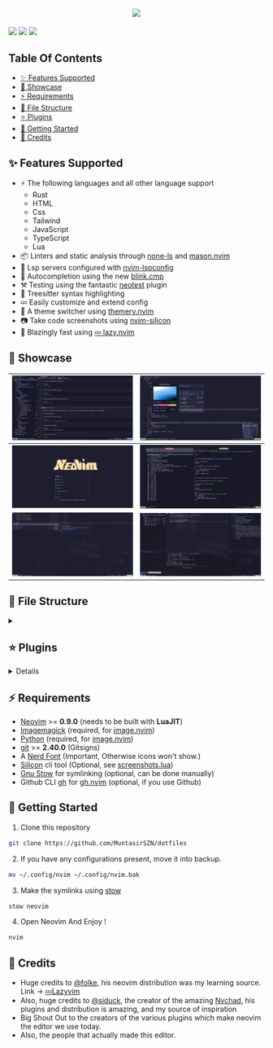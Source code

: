<h3 align="center"><img src="https://readme-typing-svg.demolab.com/?lines=📜%20+My+Neovim+Configuration&font=Poppins"></h3>

<a href="https://dotfyle.com/MuntasirSZN/dotfiles-neovim-config-nvim"><img src="https://dotfyle.com/MuntasirSZN/dotfiles-neovim-config-nvim/badges/plugins?style=for-the-badge" /></a>
<a href="https://dotfyle.com/MuntasirSZN/dotfiles-neovim-config-nvim"><img src="https://dotfyle.com/MuntasirSZN/dotfiles-neovim-config-nvim/badges/leaderkey?style=for-the-badge" /></a>
<a href="https://dotfyle.com/MuntasirSZN/dotfiles-neovim-config-nvim"><img src="https://dotfyle.com/MuntasirSZN/dotfiles-neovim-config-nvim/badges/plugin-manager?style=for-the-badge" /></a>

## Table Of Contents
<!--toc:start-->
- [:sparkles: Features Supported](#sparkles-features-supported)
- [:eyes: Showcase](#eyes-showcase)
- [:zap: Requirements](#zap-requirements)
- [:file_folder: File Structure](#file_folder-file-structure)
- [:star: Plugins](#star-plugins)
- [:rocket: Getting Started](#rocket-getting-started)
- [:wave: Credits](#wave-credits)
<!--toc:end-->
## :sparkles: Features Supported

- ⚡ The following languages and all other language support
  - Rust
  - HTML
  - Css
  - Tailwind
  - JavaScript
  - TypeScript
  - Lua
- 📦 Linters and static analysis through [none-ls](https://github.com/nvimtools/none-ls.nvim) and [mason.nvim](https://github.com/williamboman/mason.nvim)
- 🥂 Lsp servers configured with [nvim-lspconfig](https://github.com/neovim/nvim-lspconfig)
- 🧹 Autocompletion using the new [blink.cmp](https://github.com/saghen/blink.cmp)
- ⚒️ Testing using the fantastic [neotest](https://github.com/nvim-neotest/neotest) plugin
- 💫 Treesitter syntax highlighting
- 💤 Easily customize and extend config
- 🎨 A theme switcher using [themery.nvim](https://github.com/zaldih/themery.nvim)
- 📷 Take code screenshots using [nvim-silicon](https://github.com/michaelrommel/nvim-silicon)
- 🚀 Blazingly fast using [💤 lazy.nvim](https://github.com/folke/lazy.nvim)

## :eyes: Showcase

| ![Image 1](./images/buffer-neotree-markdown.png) | ![Image 2](./images/cmp-colorPicker.png) |
| ------- | ------- |
| ![Image 3](./images/Dashboard.png) | ![Image 4](./images/Telescope.png) |
| ![Image 5](./images/copilot-cmp.png) | ![Image 6](./images/testing-terminal.png) |

## :file_folder: File Structure

<details>

<summary> </summary>

```
    📂 ~/.config/nvim
    ├── 📂 lua
    │  └── 📂 config
    │  │   ├──  autocmds.lua
    │  │   ├──  keymaps.lua
    │  │   ├──  lazy.lua
    │  │   └──  options.lua
    │  └── 📂 custom
    │  │   └──  telescope-preview.lua
    │  └── 📂 plugins
    │      ├──  ai.lua
    │      ├──  annotations.lua
    │      ├──  auto-save.lua
    │      ├──  autopairs.lua
    │      ├──  autotag.lua
    │      ├──  bufferline.lua
    │      ├──  completions.lua
    │      ├──  context.lua
    │      ├──  cursor-highlight.lua
    │      ├──  dap.lua
    │      ├──  database.lua
    │      ├──  flash.lua
    │      ├──  git.lua
    │      ├──  grug-far.lua
    │      ├──  harpoon.lua
    │      ├──  icons.lua
    │      ├──  img-clip.lua
    │      ├──  indent-guides.lua
    │      ├──  lazydev.lua
    │      ├──  live-server.lua
    │      ├──  live-share.lua
    │      ├──  lsp.lua
    │      ├──  markdown.lua
    │      ├──  mdx.lua
    │      ├──  mini-textobjects.lua
    │      ├──  neogit.lua
    │      ├──  neotest.lua
    │      ├──  neotree.lua
    │      ├──  noice.lua
    │      ├──  nvchad.lua
    │      ├──  persistance.lua
    │      ├──  rust.lua
    │      ├──  screenshots.lua
    │      ├──  snacks.lua
    │      ├──  snippets.lua
    │      ├──  statusline.lua
    │      ├──  tailwind.lua
    │      ├──  telescope.lua
    │      ├──  theme.lua
    │      ├──  todo-comments.lua
    │      ├──  treesitter.lua
    │      ├──  trouble.lua
    │      ├──  ts-comments.lua
    │      ├──  undotree.lua
    │      ├──  vim-tmux-navigation.lua
    │      ├──  which-key.lua
    │      └──  yanky.lua
    │
    ├──  init.lua
    ├──  lazy-lock.json
    └──  README.md
```

- The [lua/config](./lua/config/) directory contains all of neovims autocommands, keymaps, [lazy.nvim](https://github.com/folke/lazy.nvim) config, and options.
- The [lua/plugins](./lua/plugins/) directory contains all plugin specific configuration.
- The [lazy-lock.json](./lazy-lock.json) is lazy.nvim package managers lockfile.
- The [images](./images) directory contains the images that are showcased above.
- The [init.lua](./init.lua) file is the starting point for the neovim configuration.
- The [Custom](./lua/custom) directory contains custom configurations for plugins.

</details>

## :star: Plugins

<details>

### ai

+ [olimorris/codecompanion.nvim](https://dotfyle.com/plugins/olimorris/codecompanion.nvim)
### color

+ [xzbdmw/colorful-menu.nvim](https://dotfyle.com/plugins/xzbdmw/colorful-menu.nvim)
+ [catgoose/nvim-colorizer.lua](https://dotfyle.com/plugins/catgoose/nvim-colorizer.lua)
### colorscheme

+ [catppuccin/nvim](https://dotfyle.com/plugins/catppuccin/nvim)
+ [folke/tokyonight.nvim](https://dotfyle.com/plugins/folke/tokyonight.nvim)
### colorscheme-switchers

+ [zaldih/themery.nvim](https://dotfyle.com/plugins/zaldih/themery.nvim)
### comment

+ [echasnovski/mini.comment](https://dotfyle.com/plugins/echasnovski/mini.comment)
+ [danymat/neogen](https://dotfyle.com/plugins/danymat/neogen)
+ [folke/todo-comments.nvim](https://dotfyle.com/plugins/folke/todo-comments.nvim)
+ [folke/ts-comments.nvim](https://dotfyle.com/plugins/folke/ts-comments.nvim)
### completion

+ [zbirenbaum/copilot.lua](https://dotfyle.com/plugins/zbirenbaum/copilot.lua)
+ [mikavilpas/blink-ripgrep.nvim](https://dotfyle.com/plugins/mikavilpas/blink-ripgrep.nvim)
### cursorline

+ [RRethy/vim-illuminate](https://dotfyle.com/plugins/RRethy/vim-illuminate)
### debugging

+ [theHamsta/nvim-dap-virtual-text](https://dotfyle.com/plugins/theHamsta/nvim-dap-virtual-text)
+ [mfussenegger/nvim-dap](https://dotfyle.com/plugins/mfussenegger/nvim-dap)
+ [rcarriga/nvim-dap-ui](https://dotfyle.com/plugins/rcarriga/nvim-dap-ui)
### diagnostics

+ [folke/trouble.nvim](https://dotfyle.com/plugins/folke/trouble.nvim)
### editing-support

+ [folke/snacks.nvim](https://dotfyle.com/plugins/folke/snacks.nvim)
+ [okuuva/auto-save.nvim](https://dotfyle.com/plugins/okuuva/auto-save.nvim)
+ [windwp/nvim-ts-autotag](https://dotfyle.com/plugins/windwp/nvim-ts-autotag)
+ [echasnovski/mini.splitjoin](https://dotfyle.com/plugins/echasnovski/mini.splitjoin)
+ [echasnovski/mini.move](https://dotfyle.com/plugins/echasnovski/mini.move)
+ [echasnovski/mini.operators](https://dotfyle.com/plugins/echasnovski/mini.operators)
+ [echasnovski/mini.ai](https://dotfyle.com/plugins/echasnovski/mini.ai)
+ [gbprod/yanky.nvim](https://dotfyle.com/plugins/gbprod/yanky.nvim)
+ [echasnovski/mini.basics](https://dotfyle.com/plugins/echasnovski/mini.basics)
+ [echasnovski/mini.pairs](https://dotfyle.com/plugins/echasnovski/mini.pairs)
+ [nvim-treesitter/nvim-treesitter-context](https://dotfyle.com/plugins/nvim-treesitter/nvim-treesitter-context)
### file-explorer

+ [echasnovski/mini.files](https://dotfyle.com/plugins/echasnovski/mini.files)
+ [nvim-neo-tree/neo-tree.nvim](https://dotfyle.com/plugins/nvim-neo-tree/neo-tree.nvim)
### fuzzy-finder

+ [nvim-telescope/telescope.nvim](https://dotfyle.com/plugins/nvim-telescope/telescope.nvim)
### git

+ [sindrets/diffview.nvim](https://dotfyle.com/plugins/sindrets/diffview.nvim)
+ [NeogitOrg/neogit](https://dotfyle.com/plugins/NeogitOrg/neogit)
+ [lewis6991/gitsigns.nvim](https://dotfyle.com/plugins/lewis6991/gitsigns.nvim)
### github

+ [ldelossa/gh.nvim](https://dotfyle.com/plugins/ldelossa/gh.nvim)
### icon

+ [nvim-tree/nvim-web-devicons](https://dotfyle.com/plugins/nvim-tree/nvim-web-devicons)
+ [echasnovski/mini.icons](https://dotfyle.com/plugins/echasnovski/mini.icons)
### indent

+ [lukas-reineke/indent-blankline.nvim](https://dotfyle.com/plugins/lukas-reineke/indent-blankline.nvim)
### keybinding

+ [folke/which-key.nvim](https://dotfyle.com/plugins/folke/which-key.nvim)
### lsp

+ [ldelossa/litee.nvim](https://dotfyle.com/plugins/ldelossa/litee.nvim)
+ [zeioth/none-ls-autoload.nvim](https://dotfyle.com/plugins/zeioth/none-ls-autoload.nvim)
+ [nvimdev/lspsaga.nvim](https://dotfyle.com/plugins/nvimdev/lspsaga.nvim)
+ [neovim/nvim-lspconfig](https://dotfyle.com/plugins/neovim/nvim-lspconfig)
+ [nvimtools/none-ls.nvim](https://dotfyle.com/plugins/nvimtools/none-ls.nvim)
+ [mrcjkb/rustaceanvim](https://dotfyle.com/plugins/mrcjkb/rustaceanvim)
### lsp-installer

+ [williamboman/mason.nvim](https://dotfyle.com/plugins/williamboman/mason.nvim)
### markdown-and-latex

+ [MeanderingProgrammer/render-markdown.nvim](https://dotfyle.com/plugins/MeanderingProgrammer/render-markdown.nvim)
+ [iamcco/markdown-preview.nvim](https://dotfyle.com/plugins/iamcco/markdown-preview.nvim)
+ [OXY2DEV/markview.nvim](https://dotfyle.com/plugins/OXY2DEV/markview.nvim)
+ [tadmccorkle/markdown.nvim](https://dotfyle.com/plugins/tadmccorkle/markdown.nvim)
### marks

+ [ThePrimeagen/harpoon](https://dotfyle.com/plugins/ThePrimeagen/harpoon)
### media

+ [3rd/image.nvim](https://dotfyle.com/plugins/3rd/image.nvim)
+ [HakonHarnes/img-clip.nvim](https://dotfyle.com/plugins/HakonHarnes/img-clip.nvim)
### motion

+ [folke/flash.nvim](https://dotfyle.com/plugins/folke/flash.nvim)
+ [echasnovski/mini.bracketed](https://dotfyle.com/plugins/echasnovski/mini.bracketed)
### nvim-dev

+ [folke/lazydev.nvim](https://dotfyle.com/plugins/folke/lazydev.nvim)
+ [OXY2DEV/helpview.nvim](https://dotfyle.com/plugins/OXY2DEV/helpview.nvim)
+ [MunifTanjim/nui.nvim](https://dotfyle.com/plugins/MunifTanjim/nui.nvim)
+ [nvim-lua/plenary.nvim](https://dotfyle.com/plugins/nvim-lua/plenary.nvim)
### plugin-manager

+ [folke/lazy.nvim](https://dotfyle.com/plugins/folke/lazy.nvim)
### project

+ [ahmedkhalf/project.nvim](https://dotfyle.com/plugins/ahmedkhalf/project.nvim)
### remote-development

+ [azratul/live-share.nvim](https://dotfyle.com/plugins/azratul/live-share.nvim)
### scrollbar

+ [petertriho/nvim-scrollbar](https://dotfyle.com/plugins/petertriho/nvim-scrollbar)
### search

+ [MagicDuck/grug-far.nvim](https://dotfyle.com/plugins/MagicDuck/grug-far.nvim)
### session

+ [folke/persistence.nvim](https://dotfyle.com/plugins/folke/persistence.nvim)
### snippet

+ [L3MON4D3/LuaSnip](https://dotfyle.com/plugins/L3MON4D3/LuaSnip)
+ [rafamadriz/friendly-snippets](https://dotfyle.com/plugins/rafamadriz/friendly-snippets)
### statusline

+ [AndreM222/copilot-lualine](https://dotfyle.com/plugins/AndreM222/copilot-lualine)
+ [nvim-lualine/lualine.nvim](https://dotfyle.com/plugins/nvim-lualine/lualine.nvim)
### syntax

+ [nvim-treesitter/nvim-treesitter-textobjects](https://dotfyle.com/plugins/nvim-treesitter/nvim-treesitter-textobjects)
+ [echasnovski/mini.surround](https://dotfyle.com/plugins/echasnovski/mini.surround)
+ [nvim-treesitter/nvim-treesitter](https://dotfyle.com/plugins/nvim-treesitter/nvim-treesitter)
### tabline

+ [akinsho/bufferline.nvim](https://dotfyle.com/plugins/akinsho/bufferline.nvim)
### test

+ [nvim-neotest/neotest](https://dotfyle.com/plugins/nvim-neotest/neotest)
### utility

+ [michaelrommel/nvim-silicon](https://dotfyle.com/plugins/michaelrommel/nvim-silicon)
+ [jbyuki/instant.nvim](https://dotfyle.com/plugins/jbyuki/instant.nvim)
+ [Dan7h3x/LazyDo](https://dotfyle.com/plugins/Dan7h3x/LazyDo)
+ [echasnovski/mini.animate](https://dotfyle.com/plugins/echasnovski/mini.animate)
+ [folke/noice.nvim](https://dotfyle.com/plugins/folke/noice.nvim)
### web-development

+ [luckasRanarison/tailwind-tools.nvim](https://dotfyle.com/plugins/luckasRanarison/tailwind-tools.nvim)
## Language Servers

+ html

</details>

## :zap: Requirements

- [Neovim](https://github.com/neovim/neovim) >= **0.9.0** (needs to be built with **LuaJIT**)
- [Imagemagick](https://imagemagick.org/index.php)  (required, for [image.nvim](https://github.com/3rd/image.nvim))
- [Python](https://www.python.org/) (required, for [image.nvim](https://github.com/3rd/image.nvim))
- [git](https://git-scm.com) >= **2.40.0** (Gitsigns)
- A [Nerd Font](https://www.nerdfonts.com/) (Important, Otherwise icons won't show.)
- [Silicon](https://github.com/Aloxaf/silicon) cli tool (Optional, see [screenshots.lua](./lua/plugins/screenshots.lua))
- [Gnu Stow](https://github.com/aspiers/stow) for symlinking (optional, can be done manually)
- Github CLI [gh](https://github.com/cli/cli) for [gh.nvim](https://github.com/ldelossa/gh.nvim) (optional, if you use Github)

## :rocket: Getting Started

1. Clone this repository

```sh
git clone https://github.com/MuntasirSZN/dotfiles
```

2. If you have any configurations present, move it into backup.

```sh
mv ~/.config/nvim ~/.config/nvim.bak
```

3. Make the symlinks using [stow](https://github.com/aspiers/stow)

```sh
stow neovim
```

4. Open Neovim And Enjoy !

```sh
nvim
```

## :wave: Credits

- Huge credits to [@folke](https://github.com/folke), his neovim distribution was my learning source. Link -> [💤Lazyvim](https://github.com/LazyVim/LazyVim)
- Also, huge credits to [@siduck](https://github.com/siduck), the creator of the amazing [Nvchad](https://github.com/NvChad/NvChad), his plugins and distribution is amazing, and my source of inspiration
- Big Shout Out to the creators of the various plugins which make neovim the editor we use today.
- Also, the people that actually made this editor.
